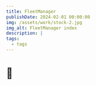 ```yaml
---
title: FleetManager
publishDate: 2024-02-01 00:00:00
img: /assets/work/stock-2.jpg
img_alt: FleetManager index
description: |
tags:
  - tags
---
```


# 🚧